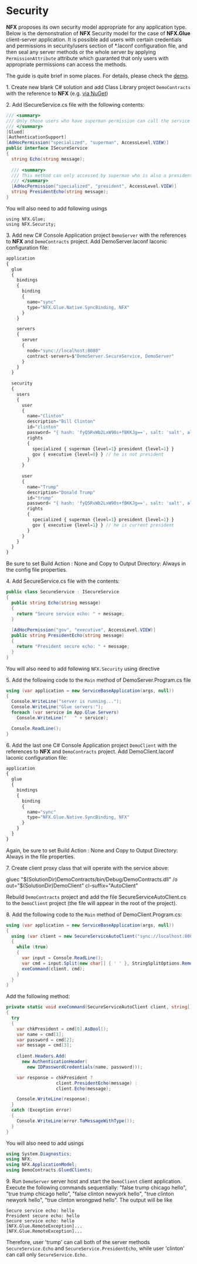 # Security

**NFX** proposes its own security model appropriate for any application type.
Below is the demonstration of **NFX** Security model for the case of **NFX.Glue** client-server application.
It is possible add users with certain credentials and permissions in security/users section  of *.laconf configuration file, 
and then seal any server methods or the whole server by applying `PermissionAttribute` attribute which guaranted that only users with appropriate permissions can
access the methods.

The guide is quite brief in some places. For details, please check the [demo](./echo.md).

1\. Create new blank C# solution and add Class Library project `DemoContracts`
with the reference to **NFX** (e.g. <a href="https://www.nuget.org/packages/NFX" target="_target">via NuGet</a>)

2\. Add ISecureService.cs file with the following contents:

```cs
/// <summary>
/// Only those users who have superman permission can call the service
/// </summary>
[Glued]
[AuthenticationSupport]
[AdHocPermission("specialized", "superman", AccessLevel.VIEW)]
public interface ISecureService
{
  string Echo(string message);
  
  /// <summary>
  /// This method can only accessed by superman who is also a president
  /// </summary>
  [AdHocPermission("specialized", "president", AccessLevel.VIEW)]
  string PresidentEcho(string message);
}
```

You will also need to add following usings

```
using NFX.Glue;
using NFX.Security;
```

3\. Add new C# Console Application project `DemoServer` with the references to **NFX** and `DemoContracts` project. Add DemoServer.laconf laconic configuration file:
```js
application
{
  glue
  {
    bindings
    {
      binding
      {
        name="sync"
        type="NFX.Glue.Native.SyncBinding, NFX"
      }
    }

    servers
    {
      server
      {
        node="sync://localhost:8080"
        contract-servers=$"DemoServer.SecureService, DemoServer"
      }
    }
  }
  
  security
  {
    users
    {
      user
      {
        name="Clinton"
        description="Bill Clinton"
        id="clinton"
        password= "{ hash: 'fyQ5RvWb2LxW90s+fBKKJg==', salt: 'salt', algo: 'MD5' }" // phash newyorksalt
        rights
        {
          specialized { superman {level=1} president {level=1} }
          gov { executive {level=0} } // he is not president
        }
      }
      
      user
      {
        name="Trump"
        description="Donald Trump"
        id="trump"
        password= "{ hash: 'fyQ5RvWb2LxW90s+fBKKJg==', salt: 'salt', algo: 'MD5' }" // phash chicagosalt
        rights
        {
          specialized { superman {level=1} president {level=1} }
          gov { executive {level=1} } // he is current president
        }
      }
    }
  }
}
```
Be sure to set Build Action : None and Copy to Output Directory: Always in the config file properties.

4\. Add SecureService.cs file with the contents:

```cs
public class SecureService : ISecureService
{
  public string Echo(string message)
  {
    return "Secure service echo: " + message;
  }
  
  [AdHocPermission("gov", "executive", AccessLevel.VIEW)]
  public string PresidentEcho(string message)
  {
    return "President secure echo: " + message;
  }
}
```

You will also need to add following `NFX.Security` using directive

5\. Add the following code to the `Main` method of DemoServer.Program.cs file

```cs
using (var application = new ServiceBaseApplication(args, null))
{
  Console.WriteLine("server is running...");
  Console.WriteLine("Glue servers:");
  foreach (var service in App.Glue.Servers)
    Console.WriteLine("   " + service);

  Console.ReadLine();
}
```

6\. Add the last one C# Console Application project `DemoClient` with the references to **NFX** and `DemoContracts` project.
Add DemoClient.laconf laconic configuration file:

```js
application
{
  glue
  {
    bindings
    {
      binding
      {
        name="sync"
        type="NFX.Glue.Native.SyncBinding, NFX"
      }
    }
  }
}
```

Again, be sure to set Build Action : None and Copy to Output Directory: Always in the file properties.

7\. Create client proxy class that will operate with the service above:

gluec "$(SolutionDir)DemoContracts/bin/Debug/DemoContracts.dll" /o out="$(SolutionDir)DemoClient" cl-suffix="AutoClient"

Rebuild `DemoContracts` project and add the file SecureServiceAutoClient.cs to the `DemoClient` project (the file will appear in the root of the project).

8\. Add the following code to the `Main` method of DemoClient.Program.cs:

```cs
using (var application = new ServiceBaseApplication(args, null))
{
  using (var client = new SecureServiceAutoClient("sync://localhost:8080"))
  {
    while (true)
    {
      var input = Console.ReadLine();
      var cmd = input.Split(new char[] { ' ' }, StringSplitOptions.RemoveEmptyEntries);
      exeCommand(client, cmd);
    }
  }
}
```

Add the following method:

```cs
private static void exeCommand(SecureServiceAutoClient client, string[] cmd)
{
  try
  {
    var chkPresident = cmd[0].AsBool();
    var name = cmd[1];
    var password = cmd[2];
    var message = cmd[3];
  
    client.Headers.Add(
      new AuthenticationHeader(
        new IDPasswordCredentials(name, password)));

    var response = chkPresident ?
                   client.PresidentEcho(message) :
                   client.Echo(message);

    Console.WriteLine(response);
  }
  catch (Exception error)
  {
    Console.WriteLine(error.ToMessageWithType());
  }
}
```

You will also need to add usings

```cs
using System.Diagnostics;
using NFX;
using NFX.ApplicationModel;
using DemoContracts.GluedClients;
```

9\. Run `DemoServer` server host and start the `DemoClient` client application.
Execute the following commands sequentially: "false trump chicago hello", "true trump chicago hello", "false clinton newyork hello", "true clinton newyork hello", "true clinton wrongpwd hello". 
The output will be like

```
Secure service echo: hello
President secure echo: hello
Secure service echo: hello
[NFX.Glue.RemoteException]...
[NFX.Glue.RemoteException]...
```

Therefore, user 'trump' can call both of the server methods `SecureService.Echo` and `SecureService.PresidentEcho`, while user 'clinton' can call only `SecureService.Echo`.